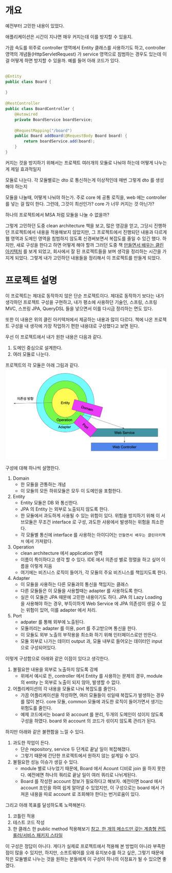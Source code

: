 # 개요

예전부터 고민한 내용이 있었다.

애플리케이션은 시간이 지나면 매우 커지는데 이를 방지할 수 있을지.

가끔 속도를 위주로 controller 영역에서 Entity 클래스를 사용하기도 하고, controller 영역의 개념들(HttpServletRequest) 가 service 영역으로 침범하는 경우도 있는데 이걸
어떻게 하면 방지할 수 있을까. 예를 들어 아래 코드가 있다.

```java

@Entity
public class Board {

}

@RestController
public class BoardController {
    @Autowired
    private BoardService boardService;

    @RequestMapping("/board")
    public Board addBoard(@RequestBody Board board) {
        return boardService.add(board);
    }
}
```

커지는 것을 방지하기 위해서는 프로젝트 여러개의 모듈로 나눠야 하는데 어떻게 나누는게 제일 효과적일지

모듈로 나눈다. 각 모듈별로는 dto 로 통신하는게 이상적인데 매번 그렇게 dto 를 생성해야 하는지

모듈을 나눌때, 어떻게 나눠야 하는가. 주로 core 에 공통 로직을, web 에는 controller 를 넣는 걸 많이 한다. 그런데, 그것이 최선인가? core 가 너무 커지는 것 아닌가?

하나의 프로젝트에서 MSA 처럼 모듈을 나눌 수 없을까?

그렇게 고민하던 도중 clean architecture 책을 보고, 많은 영감을 얻고, 그당시 진행하던 프로젝트에서 내용을 적용해보지 않았지만, 그 프로젝트에서 진행되던 내용과 다르게 웹 영역과 도메인 영역을 침범하지 않도록 신경써보면서 복잡도를 줄일 수 있긴 했다. 하지만, 새로 구성을 한다고 하면 어떻게 해야 할까
그러던 도중
책 [만들면서 배우는 클린 아키텍처](http://www.kyobobook.co.kr/product/detailViewKor.laf?mallGb=KOR&ejkGb=KOR&barcode=9791158392758) 를
보게 되었고, 회사에서 잘 된 프로젝트들을 보며 생각을 정리하는 시간을 가지게 되었다.
그렇게 내가 고민하던 내용들을 정리해서 이 프로젝트를 만들게 되었다.

# 프로젝트 설명

이 프로젝트는 제대로 동작하지 않은 단순 프로젝트이다. 제대로 동작하기 보다는 내가 생각하던 프로젝트 구성을 구현하고, 내가 평소에 사용하던 기술인, 스프링, 스프링 MVC, 스프링 JPA, QueryDSL 들을
넣으면서 이를 다시금 정리하는 면도 있다.

또한 이 내용은 위의 클린 아키텍처에서 제공하는 내용과 많이 다르다. 책에 나온 프로젝트 구성을 내 생각에 가장 작업하기 편한 내용대로 구성했다고 보면 된다.

우선 이 프로젝트에서 내가 원한 내용은 다음과 같다.

1. 도메인 중심으로 설계한다.
2. 여러 모듈로 나눈다.

프로젝트의 각 모듈은 아래 그림과 같다.
![image](./architecture.png)

구성에 대해 하나씩 설명한다.

1. Domain
    * 한 모듈을 관통하는 개념
    * 이 모듈의 모든 하위모듈은 모두 이 도메인을 포함한다.
2. Entity
    * Entity 모듈은 DB 와 통신한다.
    * JPA 의 Entity 는 외부로 노출되지 않도록 한다.
    * 한 모듈에서 과도하게 사용될 수 있는 위험이 있다. 위험을 방지하기 위해 이 서브모듈은 무조건 interface 로 구성, 과도한 사용에서 발생하는 위험을 최소한다.
    * 각 모듈별 통신에 interface 를 사용하는 아이디어는 `만들면서 배우는 클린아키첵처` 에서 가져왔다.
3. Operation
    * clean architecture 에서 application 영역
    * 이름이 특이하다고 생각 할 수 있다. IDE 에서 의존성 별로 정렬을 하고 싶어 이름을 이렇게 지음
    * 여기에는 비즈니스 로직이 들어가, 각 모듈의 주요 비즈니스를 책임지도록 한다.
4. Adapter
    * 이 모듈을 사용하는 다른 모듈과의 통신을 책임지는 클래스
    * 다른 모듈들은 이 모듈을 사용할때는 adapter 를 사용하도록 한다.
    * 실은 이 모듈은 JPA 때문에 고민한 내용이기도 하다. JPA 의 Lazy Loading 을 사용해야 하는 경우, 부득이하게 Web Service 에 JPA 의존성이 생길 수 있는 위험이 있어, 이를
      adapter 에서 처리.
5. Port
    * adpater 를 통해 외부에 노출된다.
    * 모듈끼리는 adapter 를 이용, port 를 주고받으며 통신을 한다.
    * 이 모듈도 외부 노출의 부작용을 최소화 하기 위해 인터페이스로만 만든다.
    * 모듈 외부로 나가는 데이터 output 과, 모듈 내부로 들어오는 데이터인 input 으로 구성되어있다.

이렇게 구성함으로 아래와 같은 이점이 있다고 생각한다.

1. 불필요한 내용을 외부로 노출하지 않도록 강제
    * 위에서 예시로 든, controller 에서 Entity 를 사용하는 문제의 경우, module 의 entity 는 외부로 노출이 되지 않아, 발생할 수 없다.
2. 어플리케이션의 각 내용을 모듈로 나눠 복잡도를 줄인다.
    * 가끔 어플리케이션을 작성하면, 여러 모듈들이 섞일때 복잡도가 발생하는 경우를 많이 본다. core 모듈, common 모듈에 과도한 로직이 들어가면서 생기는 위험도를 줄인다.
    * 예제 코드에서는 board 와 account 를 분리, 두개의 도메인이 섞이지 않도록 구성을 하였다. board 와 account 의 코드가 섞이지 않도록 관리가 된다.

하지만 아래와 같은 불편함을 느낄 수 있다.

1. 과도한 작업이 든다.
    * 단순 repository, service 두 단계로 끝날 일이 복잡해졌다.
    * 그렇기 때문에 간단한 프로젝트에서 원하지 않는 설계일 수 있다.
2. 불필요한 성능 이슈가 생길 수 있다.
    * module 별로 나누었기 때문에, Board 에서 Acount 디비로 join 을 하지 못한다. 예전에면 하나의 쿼리로 끝날 일이 여러 쿼리로 나뉘게된다.
    * Board 를 작성한 account 정보가 필요하다고 해보자. 예전이면 board 에서 account 조인을 하여 쉽게 알아낼 수 있었지만, 이 구성으로는 board 에서 가져온 내용을 따로 account
      로 조회해야 한다는 번거로움이 있다.

그리고 아래 목표를 달성하도록 노력해본다.
1. 코틀린 적용
2. 테스트 코드 작성
3. 한 클래스 한 public method 적용해보기 [참고, 한 개의 메소드만 갖는 계층형 컨트롤러/서비스 패키지 스타일](https://johngrib.github.io/wiki/article/hierarchical-controller-package-structure/)

이 구성은 정답이 아니다. 게다가 실제로 프로젝트에서 적용해 본 방법이 아니라 부족한 점이 많을 수 있지만, 하지만, 소프트웨어를 오래 유지보수를 하고 싶은, 그렇기 때문에 작은 모듈별로 나누는 것을 원하는 분들에게
이 구성이 하나의 이정표가 될 수 있으면 좋겠다.
